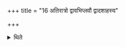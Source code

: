 +++
title = "16 अतिरात्रो द्वावभिप्लवौ द्वादशाहस्य"

+++

<details><summary>थिते</summary>

अतिरात्रो द्वावभिप्लवौ द्वादशाहस्य दशाहान्यतिरात्रः १६
</details>
